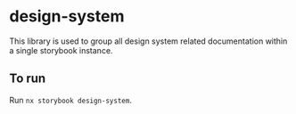 # design-system

This library is used to group all design system related documentation within a single storybook instance.

## To run

Run `nx storybook design-system`.
